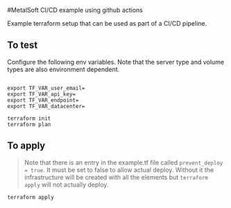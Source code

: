#MetalSoft CI/CD example using github actions

Example terraform setup that can be used as part of a CI/CD pipeline.

## To test
Configure the following env variables. Note that the server type and volume types are also environment dependent.
```

export TF_VAR_user_email=
export TF_VAR_api_key=
export TF_VAR_endpoint=
export TF_VAR_datacenter=

terraform init
terraform plan
```

## To apply
> Note that there is an entry in the example.tf file called `prevent_deploy = true`. It must be set to false to allow actual deploy. Without it the infrastructure will be created with all the elements but `terraform apply` will not actually deploy. 

```
terraform apply
```

